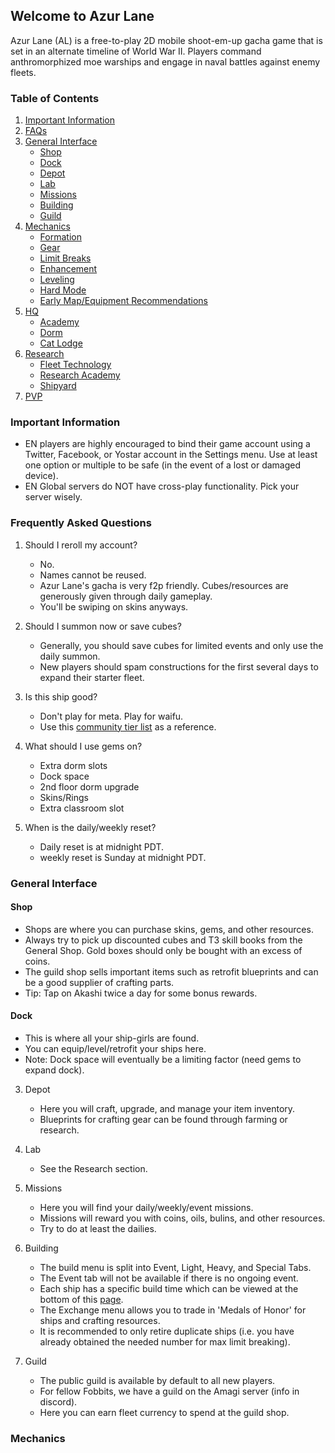 ## Welcome to Azur Lane

Azur Lane (AL) is a free-to-play 2D mobile shoot-em-up gacha game that is set in an alternate timeline of World War II. Players command anthromorphized moe warships and engage in naval battles against enemy fleets.

### Table of Contents

1. [Important Information](#important-information)
2. [FAQs](https://github.com/ricenoods/azur-lane-guide#faqs)
3. [General Interface](https://github.com/ricenoods/azur-lane-guide#general-interface)
    - [Shop](https://github.com/ricenoods/azur-lane-guide#shop)
    - [Dock](https://github.com/ricenoods/azur-lane-guide#dock)
    - [Depot](https://github.com/ricenoods/azur-lane-guide#dock)
    - [Lab](https://github.com/ricenoods/azur-lane-guide#lab)
    - [Missions](https://github.com/ricenoods/azur-lane-guide#missions)
    - [Building](https://github.com/ricenoods/azur-lane-guide#building)
    - [Guild](https://github.com/ricenoods/azur-lane-guide#guild)
4. [Mechanics](https://github.com/ricenoods/azur-lane-guide#mechanics)
    - [Formation](https://github.com/ricenoods/azur-lane-guide#formation)
    - [Gear](https://github.com/ricenoods/azur-lane-guide#gear)
    - [Limit Breaks](https://github.com/ricenoods/azur-lane-guide#limit-breaks)
    - [Enhancement](https://github.com/ricenoods/azur-lane-guide#enhancement)
    - [Leveling](https://github.com/ricenoods/azur-lane-guide#leveling)
    - [Hard Mode](https://github.com/ricenoods/azur-lane-guide#hard-mode)
    - [Early Map/Equipment Recommendations](https://github.com/ricenoods/azur-lane-guide#early-map-equipment-recommendations)
5. [HQ](https://github.com/ricenoods/azur-lane-guide#hq)
    - [Academy](https://github.com/ricenoods/azur-lane-guide#academy)
    - [Dorm](https://github.com/ricenoods/azur-lane-guide#dorm)
    - [Cat Lodge](https://github.com/ricenoods/azur-lane-guide#cat-lodge)
6. [Research](https://github.com/ricenoods/azur-lane-guide#research)
    - [Fleet Technology](https://github.com/ricenoods/azur-lane-guide#fleet-technology)
    - [Research Academy](https://github.com/ricenoods/azur-lane-guide#research-academy)
    - [Shipyard](https://github.com/ricenoods/azur-lane-guide#shipyard)
7. [PVP](https://github.com/ricenoods/azur-lane-guide#pvp)

### Important Information

- EN players are highly encouraged to bind their game account using a Twitter, Facebook, or Yostar account in the Settings menu. Use at least one option or multiple to be safe (in the event of a lost or damaged device). 
- EN Global servers do NOT have cross-play functionality. Pick your server wisely.

### Frequently Asked Questions

1. Should I reroll my account?

    - No. 
    - Names cannot be reused.
    - Azur Lane's gacha is very f2p friendly. Cubes/resources are generously given through daily gameplay.
    - You'll be swiping on skins anyways.

2. Should I summon now or save cubes?

    - Generally, you should save cubes for limited events and only use the daily summon.
    - New players should spam constructions for the first several days to expand their starter fleet.

3. Is this ship good?

    - Don't play for meta. Play for waifu.
    - Use this [community tier list](https://slaimuda.github.io/ectl/#/home) as a reference.

4. What should I use gems on?

    - Extra dorm slots
    - Dock space
    - 2nd floor dorm upgrade
    - Skins/Rings
    - Extra classroom slot

5. When is the daily/weekly reset?

    - Daily reset is at midnight PDT.
    - weekly reset is Sunday at midnight PDT.

### General Interface

#### Shop

- Shops are where you can purchase skins, gems, and other resources.
- Always try to pick up discounted cubes and T3 skill books from the General Shop. Gold boxes should only be bought with an excess of coins.
- The guild shop sells important items such as retrofit blueprints and can be a good supplier of crafting parts.
- Tip: Tap on Akashi twice a day for some bonus rewards.

#### Dock

- This is where all your ship-girls are found.
- You can equip/level/retrofit your ships here.
- Note: Dock space will eventually be a limiting factor (need gems to expand dock).

3. Depot

    - Here you will craft, upgrade, and manage your item inventory.
    - Blueprints for crafting gear can be found through farming or research.

4. Lab

    - See the Research section.

5. Missions

    - Here you will find your daily/weekly/event missions.
    - Missions will reward you with coins, oils, bulins, and other resources.
    - Try to do at least the dailies.

6. Building

    - The build menu is split into Event, Light, Heavy, and Special Tabs.
    - The Event tab will not be available if there is no ongoing event.
    - Each ship has a specific build time which can be viewed at the bottom of this [page](https://azurlane.koumakan.jp/wiki/Building).
    - The Exchange menu allows you to trade in 'Medals of Honor' for ships and crafting resources.
    - It is recommended to only retire duplicate ships (i.e. you have already obtained the needed number for max limit breaking).

7. Guild
    - The public guild is available by default to all new players.
    - For fellow Fobbits, we have a guild on the Amagi server (info in discord).
    - Here you can earn fleet currency to spend at the guild shop.

### Mechanics